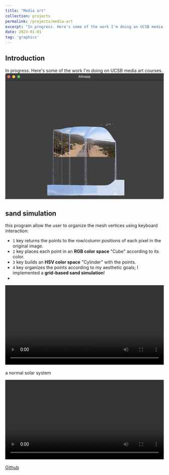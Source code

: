 ```yaml
---
title: "Media art"
collection: projects
permalink: /projects/media-art
excerpt: "In progress. Here's some of the work I'm doing on UCSB media art courses. <br/><img src='/images/sand1.jpg'>"
date: 2023-01-01
tag: 'graphics'
---
```

## Introduction
In progress. Here's some of the work I'm doing on UCSB media art courses. <br/><img src='/images/sand1.jpg'>

## sand simulation
this program allow the user to organize the mesh vertices using keyboard interaction:
- `1` key returns the points to the row/column positions of each pixel in the original image.
- `2` key places each point in an **RGB color space** "Cube" according to its color.
- `3` key builds an **HSV color space** "Cylinder" with the points.
- `4` key organizes the points according to my aesthetic goals; I implemented a **grid-based sand simulation**!  
- 
<video width="100%" height="auto" controls>
    <source src="https://user-images.githubusercontent.com/72654824/212613269-d50daa3a-6753-4c8d-ac52-f4925f323c8b.mp4" type="video/mp4">
</video>

a normal solar system    

<video width="100%" height="auto" controls>
    <source src="https://user-images.githubusercontent.com/72654824/212613271-75de9dac-41a8-4051-be9e-16a968659f5f.mp4" type="video/mp4">
</video>

[Github](https://github.com/jinjinhe2001/MAT201B)